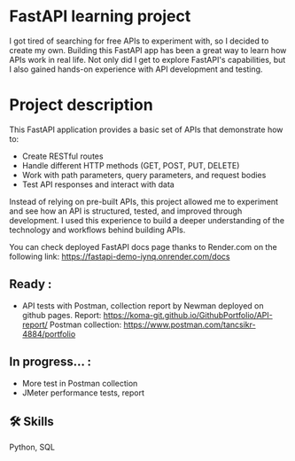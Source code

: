 
# FastAPI learning project

I got tired of searching for free APIs to experiment with, so I decided to create my own. Building this FastAPI app has been a great way to learn how APIs work in real life. Not only did I get to explore FastAPI's capabilities, but I also gained hands-on experience with API development and testing.

# Project description
This FastAPI application provides a basic set of APIs that demonstrate how to:

- Create RESTful routes
- Handle different HTTP methods (GET, POST, PUT, DELETE)
- Work with path parameters, query parameters, and request bodies
- Test API responses and interact with data

Instead of relying on pre-built APIs, this project allowed me to experiment and see how an API is structured, tested, and improved through development. I used this experience to build a deeper understanding of the technology and workflows behind building APIs.

You can check deployed FastAPI docs page thanks to Render.com on the following link:
https://fastapi-demo-iynq.onrender.com/docs

## Ready :

- API tests with Postman, collection report by Newman deployed on github pages.
    Report: https://koma-git.github.io/GithubPortfolio/API-report/
    Postman collection: https://www.postman.com/tancsikr-4884/portfolio


## In progress... :

- More test in Postman collection
- JMeter performance tests, report


## 🛠 Skills
Python, SQL